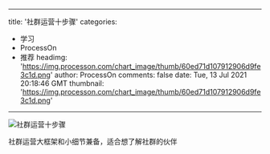 
---
title: '社群运营十步骤'
categories: 
 - 学习
 - ProcessOn
 - 推荐
headimg: 'https://img.processon.com/chart_image/thumb/60ed71d107912906d9fe3c1d.png'
author: ProcessOn
comments: false
date: Tue, 13 Jul 2021 20:18:46 GMT
thumbnail: 'https://img.processon.com/chart_image/thumb/60ed71d107912906d9fe3c1d.png'
---

<div>   
<img class="thumb" alt="社群运营十步骤" src="https://img.processon.com/chart_image/thumb/60ed71d107912906d9fe3c1d.png" referrerpolicy="no-referrer">
<p>社群运营大框架和小细节兼备，适合想了解社群的伙伴</p>  
</div>
            